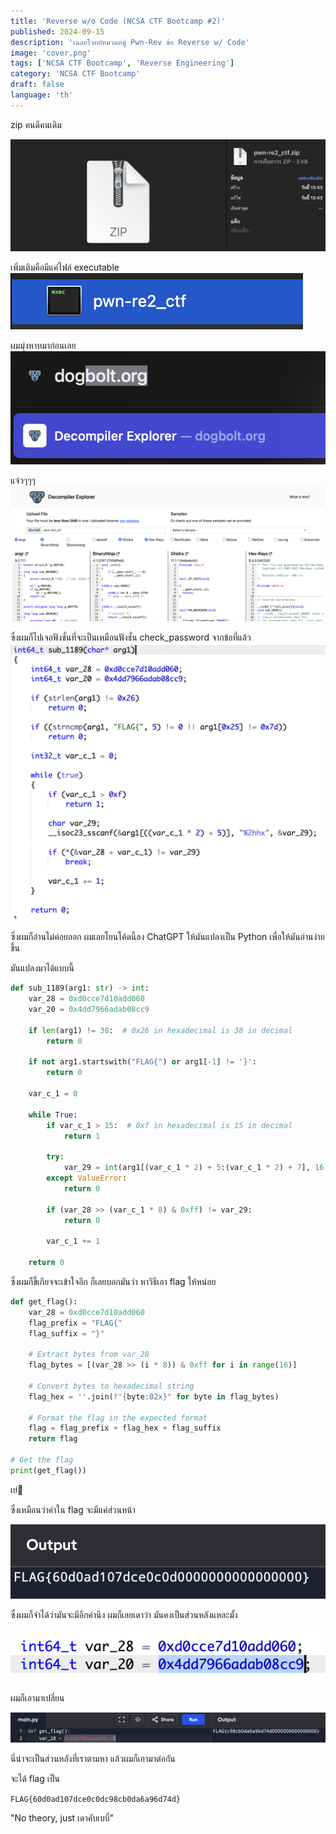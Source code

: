 ```yaml
---
title: 'Reverse w/o Code (NCSA CTF Bootcamp #2)'
published: 2024-09-15
description: 'เฉลยโจทย์หมวดหมู่ Pwn-Rev ข้อ Reverse w/ Code'
image: 'cover.png'
tags: ['NCSA CTF Bootcamp', 'Reverse Engineering']
category: 'NCSA CTF Bootcamp'
draft: false 
language: 'th'
---
```


zip คนดีคนเดิม

![alt text](image.png)

เพิ่มเติมคือมีแค่ไฟล์ executable
![alt text](image-1.png)

ผมมุ่งหาหมาก่อนเลย
![alt text](image-2.png)

แจ๋วๆๆๆ
![alt text](image-3.png)

ซึ่งผมก็ไปเจอฟังชั่นที่จะเป็นเหมือนฟังชั่น check_password จากข้อที่แล้ว
![alt text](image-4.png)

ซึ่งผมก็อ่านไม่ค่อยออก ผมเลยโยนโค้ดนี้ลง ChatGPT ให้มันแปลงเป็น Python เพื่อให้มันอ่านง่ายขึ้น

มันแปลงมาได้แบบนี้

```python
def sub_1189(arg1: str) -> int:
    var_28 = 0xd0cce7d10add060
    var_20 = 0x4dd7966adab08cc9
    
    if len(arg1) != 38:  # 0x26 in hexadecimal is 38 in decimal
        return 0
    
    if not arg1.startswith("FLAG{") or arg1[-1] != '}':
        return 0
    
    var_c_1 = 0
    
    while True:
        if var_c_1 > 15:  # 0xf in hexadecimal is 15 in decimal
            return 1
        
        try:
            var_29 = int(arg1[(var_c_1 * 2) + 5:(var_c_1 * 2) + 7], 16)
        except ValueError:
            return 0
        
        if (var_28 >> (var_c_1 * 8) & 0xff) != var_29:
            return 0
        
        var_c_1 += 1

    return 0
```

ซึ่งผมก็ขี้เกียจจะเข้าใจอีก ก็เลยบอกมันว่า หาวิธีเอา flag ให้หน่อย

```python
def get_flag():
    var_28 = 0xd0cce7d10add060
    flag_prefix = "FLAG{"
    flag_suffix = "}"

    # Extract bytes from var_28
    flag_bytes = [(var_28 >> (i * 8)) & 0xff for i in range(16)]
    
    # Convert bytes to hexadecimal string
    flag_hex = ''.join(f"{byte:02x}" for byte in flag_bytes)
    
    # Format the flag in the expected format
    flag = flag_prefix + flag_hex + flag_suffix
    return flag

# Get the flag
print(get_flag())
```

เย่🥳

ซึ่งเหมือนว่าค่าใน flag จะมีแค่ส่วนหน้า

![alt text](image-5.png)

ซึ่งผมก็จำได้ว่ามันจะมีอีกค่านึง ผมก็เลยเดาว่า มันคงเป็นส่วนหลังแหละมั้ง

![alt text](image-6.png)

ผมก็เอามาเปลี่ยน

![alt text](image-7.png)

นี่น่าจะเป็นส่วนหลังที่เราตามหา แล้วผมก็เอามาต่อกัน

จะได้ flag เป็น

`FLAG{60d0ad107dce0c0dc98cb0da6a96d74d}`

"No theory, just เดาคับเบบี๋" 